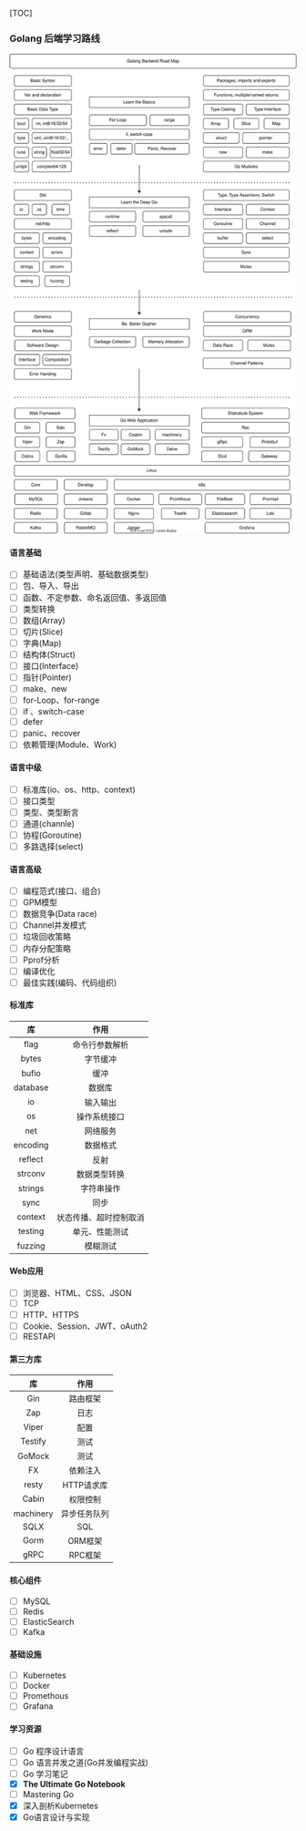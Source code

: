 [TOC]

### Golang 后端学习路线

![Golang-Backend](./images/Golang-Backend.svg)

#### 语言基础

- [ ] 基础语法(类型声明、基础数据类型)
- [ ] 包、导入、导出
- [ ] 函数、不定参数、命名返回值、多返回值
- [ ] 类型转换
- [ ] 数组(Array)
- [ ] 切片(Slice)
- [ ] 字典(Map)
- [ ] 结构体(Struct)
- [ ] 接口(Interface)
- [ ] 指针(Pointer)
- [ ] make、new
- [ ] for-Loop、for-range
- [ ] if 、switch-case
- [ ] defer
- [ ] panic、recover
- [ ] 依赖管理(Module、Work)

#### 语言中级

- [ ] 标准库(io、os、http、context)
- [ ] 接口类型
- [ ] 类型、类型断言
- [ ] 通道(channle)
- [ ] 协程(Goroutine)
- [ ] 多路选择(select)

#### 语言高级

- [ ] 编程范式(接口、组合)
- [ ] GPM模型
- [ ] 数据竞争(Data race)
- [ ] Channel并发模式
- [ ] 垃圾回收策略
- [ ] 内存分配策略
- [ ] Pprof分析
- [ ] 编译优化
- [ ] 最佳实践(编码、代码组织)

#### 标准库

|    库    |          作用          |
| :------: | :--------------------: |
|   flag   |     命令行参数解析     |
|  bytes   |        字节缓冲        |
|  bufio   |          缓冲          |
| database |         数据库         |
|    io    |        输入输出        |
|    os    |      操作系统接口      |
|   net    |        网络服务        |
| encoding |        数据格式        |
| reflect  |          反射          |
| strconv  |      数据类型转换      |
| strings  |       字符串操作       |
|   sync   |          同步          |
| context  | 状态传播、超时控制取消 |
| testing  |     单元、性能测试     |
| fuzzing  |        模糊测试        |

#### Web应用

- [ ] 浏览器、HTML、CSS、JSON
- [ ] TCP
- [ ] HTTP、HTTPS
- [ ] Cookie、Session、JWT、oAuth2
- [ ] RESTAPI

#### 第三方库

|    库     |     作用     |
| :-------: | :----------: |
|    Gin    |   路由框架   |
|    Zap    |     日志     |
|   Viper   |     配置     |
|  Testify  |     测试     |
|  GoMock   |     测试     |
|    FX     |   依赖注入   |
|   resty   |  HTTP请求库  |
|   Cabin   |   权限控制   |
| machinery | 异步任务队列 |
|   SQLX    |     SQL      |
|   Gorm    |   ORM框架    |
|   gRPC    |   RPC框架    |

#### 核心组件

- [ ] MySQL
- [ ] Redis
- [ ] ElasticSearch
- [ ] Kafka

#### 基础设施

- [ ] Kubernetes
- [ ] Docker
- [ ] Promethous
- [ ] Grafana

#### 学习资源

- [ ] Go 程序设计语言
- [ ] Go 语言并发之道(Go并发编程实战)
- [ ] Go 学习笔记
- [x] **The Ultimate Go Notebook**
- [ ] Mastering Go
- [x] 深入剖析Kubernetes
- [x] Go语言设计与实现